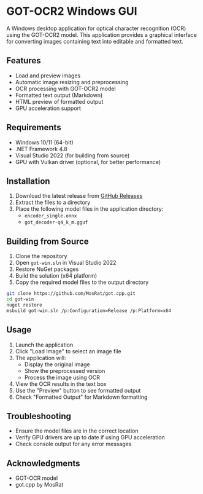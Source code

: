 
# GOT-OCR2 Windows GUI

A Windows desktop application for optical character recognition (OCR) using the GOT-OCR2 model. This application provides a graphical interface for converting images containing text into editable and formatted text.

## Features

- Load and preview images
- Automatic image resizing and preprocessing
- OCR processing with GOT-OCR2 model
- Formatted text output (Markdown)
- HTML preview of formatted output
- GPU acceleration support

## Requirements

- Windows 10/11 (64-bit)
- .NET Framework 4.8
- Visual Studio 2022 (for building from source)
- GPU with Vulkan driver (optional, for better performance)

## Installation

1. Download the latest release from [GitHub Releases](https://github.com/MosRat/got.cpp/releases)
2. Extract the files to a directory
3. Place the following model files in the application directory:
   - `encoder_single.onnx`
   - `got_decoder-q4_k_m.gguf`

## Building from Source

1. Clone the repository
2. Open `got-win.sln` in Visual Studio 2022
3. Restore NuGet packages
4. Build the solution (x64 platform)
5. Copy the required model files to the output directory

```bash
git clone https://github.com/MosRat/got.cpp.git
cd got-win
nuget restore
msbuild got-win.sln /p:Configuration=Release /p:Platform=x64
```

## Usage

1. Launch the application
2. Click "Load Image" to select an image file
3. The application will:
   - Display the original image
   - Show the preprocessed version
   - Process the image using OCR
4. View the OCR results in the text box
5. Use the "Preview" button to see formatted output
6. Check "Formatted Output" for Markdown formatting

## Troubleshooting

- Ensure the model files are in the correct location
- Verify GPU drivers are up to date if using GPU acceleration
- Check console output for any error messages

## Acknowledgments

- GOT-OCR model
- got.cpp by MosRat


